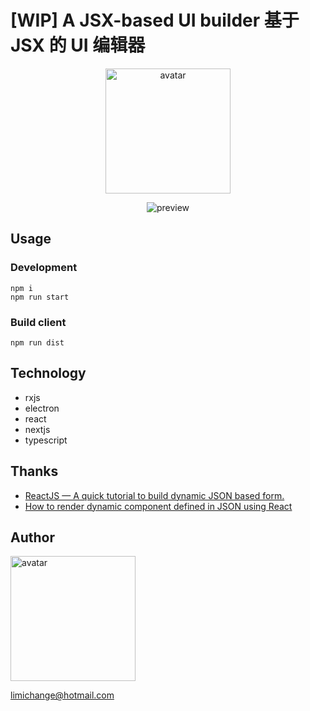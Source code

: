 # [WIP] A JSX-based UI builder 基于 JSX 的 UI 编辑器

<p align="center">
  <img src="https://github.com/limichange/zaku/blob/master/images/logo.jpg?raw=true" alt="avatar" width="200"/>
</p>

<p align="center">
<img src="https://github.com/limichange/zaku/blob/master/images/preview.png?raw=true" alt="preview" />
</p>

## Usage

### Development

```
npm i
npm run start
```

### Build client

```
npm run dist
```

## Technology

- rxjs
- electron
- react
- nextjs
- typescript

## Thanks

- [ReactJS — A quick tutorial to build dynamic JSON based form.](https://codeburst.io/reactjs-a-quick-tutorial-to-build-dynamic-json-based-form-a4768b3151c0)
- [How to render dynamic component defined in JSON using React](https://www.storyblok.com/tp/react-dynamic-component-from-json)

## Author

<img src="https://github.com/limichange/log-log-log/blob/master/images/avatar.jpg?raw=true" alt="avatar" width="200"/>

limichange@hotmail.com
